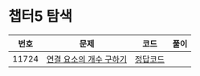 # 챕터5 탐색
|번호|문제|코드|풀이|
|:--:|:---:|:--:|:---:|
|11724|[연결 요소의 개수 구하기](https://www.acmicpc.net/problem/11724)|[정답코드](https://github.com/Jae-Young98/do-it-algorithm-java/blob/master/src/ch5/search/BOJ_11724.java)||
